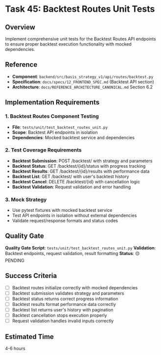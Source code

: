 # Task 45: Backtest Routes Unit Tests

## Overview
Implement comprehensive unit tests for the Backtest Routes API endpoints to ensure proper backtest execution functionality with mocked dependencies.

## Reference
- **Component**: `backend/src/basis_strategy_v1/api/routes/backtest.py`
- **Specification**: `docs/specs/12_FRONTEND_SPEC.md` (Backtest API section)
- **Architecture**: `docs/REFERENCE_ARCHITECTURE_CANONICAL.md` Section 6.2

## Implementation Requirements

### 1. Backtest Routes Component Testing
- **File**: `tests/unit/test_backtest_routes_unit.py`
- **Scope**: Backtest API endpoints in isolation
- **Dependencies**: Mocked backtest service and dependencies

### 2. Test Coverage Requirements
- **Backtest Submission**: POST /backtest/ with strategy and parameters
- **Backtest Status**: GET /backtest/{id}/status with progress tracking
- **Backtest Results**: GET /backtest/{id}/results with performance data
- **Backtest List**: GET /backtest/ with user's backtest history
- **Backtest Cancel**: DELETE /backtest/{id} with cancellation logic
- **Backtest Validation**: Request validation and error handling

### 3. Mock Strategy
- Use pytest fixtures with mocked backtest service
- Test API endpoints in isolation without external dependencies
- Validate request/response formats and status codes

## Quality Gate
**Quality Gate Script**: `tests/unit/test_backtest_routes_unit.py`
**Validation**: Backtest endpoints, request validation, result formatting
**Status**: 🟡 PENDING

## Success Criteria
- [ ] Backtest routes initialize correctly with mocked dependencies
- [ ] Backtest submission validates strategy and parameters
- [ ] Backtest status returns correct progress information
- [ ] Backtest results format performance data correctly
- [ ] Backtest list returns user's history with pagination
- [ ] Backtest cancellation stops execution properly
- [ ] Request validation handles invalid inputs correctly

## Estimated Time
4-6 hours
